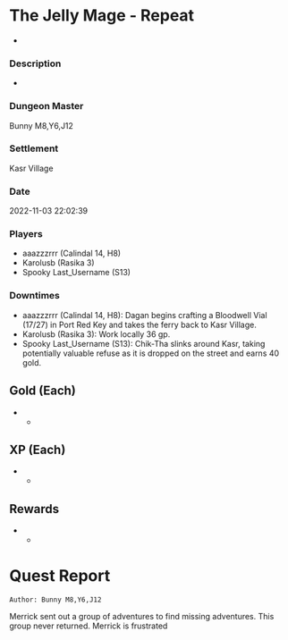 # The Jelly Mage - Repeat
-
### Description
-
### Dungeon Master
Bunny M8,Y6,J12
### Settlement
Kasr Village
### Date
2022-11-03 22:02:39
### Players
* aaazzzrrr (Calindal 14, H8)
* Karolusb (Rasika 3)
* Spooky Last_Username (S13)
### Downtimes
* aaazzzrrr (Calindal 14, H8): Dagan begins crafting a Bloodwell Vial (17/27) in Port Red Key and takes the ferry back to Kasr Village.
* Karolusb (Rasika 3): Work locally 36 gp.
* Spooky Last_Username (S13): Chik-Tha slinks around Kasr, taking potentially valuable refuse as it is dropped on the street and earns 40 gold.
## Gold (Each)
* -
## XP (Each)
* -
## Rewards
* -
# Quest Report
`Author: Bunny M8,Y6,J12`


Merrick sent out a group of adventures to find missing adventures. This group never returned. Merrick is frustrated